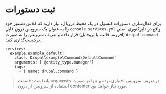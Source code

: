 # ثبت دستورات

برای فعال‌سازی دستورات کنسول در یک محیط دروپال، نیاز دارید که کلاس دستور خود را به عنوان یک سرویس درون فایل `console.services.yml` واقع در دایرکتوری اصلی (افزونه، قالب یا پروفایل) قرار داده و تعریف سرویس را به صورت `drupal.command` برچسب‌گذاری کنید.
```
services:
  example.example_default:
    class: Drupal\example\Command\DefaultCommand`
    arguments: ['@entity_type.manager']
    tags:
      - { name: drupal.command }
```
> یادداشت: قسمت `arguments` در تعریف سرویس اختیاری بوده و تنها در صورت استفاده از سرویس از درون container مورد نیاز خواهد بود.
